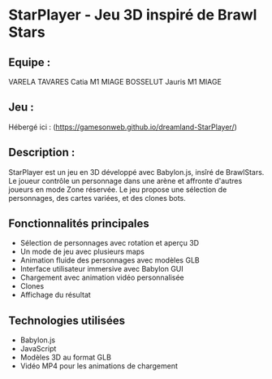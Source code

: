 # StarPlayer - Jeu 3D inspiré de Brawl Stars

## Equipe :
VARELA TAVARES Catia M1 MIAGE
BOSSELUT Jauris M1 MIAGE
## Jeu :
Hébergé ici : (https://gamesonweb.github.io/dreamland-StarPlayer/)

## Description :

StarPlayer est un jeu en 3D développé avec Babylon.js, insîré de BrawlStars. Le joueur contrôle un personnage dans une arène et affronte d'autres joueurs en mode Zone réservée. Le jeu propose une sélection de personnages, des cartes variées, et des clones bots.

## Fonctionnalités principales

- Sélection de personnages avec rotation et aperçu 3D
- Un mode de jeu avec plusieurs maps
- Animation fluide des personnages avec modèles GLB
- Interface utilisateur immersive avec Babylon GUI
- Chargement avec animation vidéo personnalisée
- Clones
- Affichage du résultat

## Technologies utilisées

- Babylon.js
- JavaScript
- Modèles 3D au format GLB
- Vidéo MP4 pour les animations de chargement
